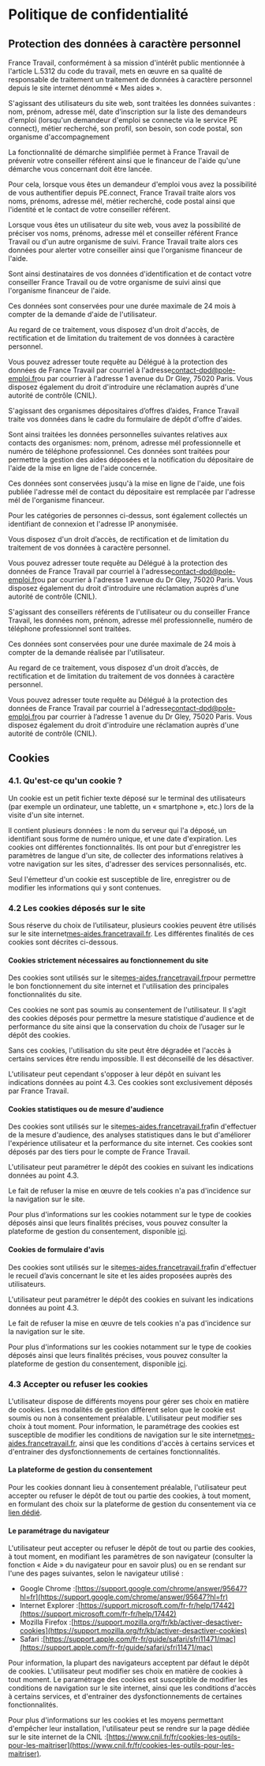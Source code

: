 Politique de confidentialité
============================

Protection des données à caractère personnel
--------------------------------------------

France Travail, conformément à sa mission d'intérêt public mentionnée à l'article L.5312 du code du travail, mets en œuvre en sa qualité de responsable de traitement un traitement de données à caractère personnel depuis le site internet dénommé « Mes aides ».

S'agissant des utilisateurs du site web, sont traitées les données suivantes : nom, prénom, adresse mél, date d’inscription sur la liste des demandeurs d'emploi (lorsqu'un demandeur d'emploi se connecte via le service PE connect), métier recherché, son profil, son besoin, son code postal, son organisme d'accompagnement

La fonctionnalité de démarche simplifiée permet à France Travail de prévenir votre conseiller référent ainsi que le financeur de l'aide qu'une démarche vous concernant doit être lancée.

Pour cela, lorsque vous êtes un demandeur d'emploi vous avez la possibilité de vous authentifier depuis PE.connect, France Travail traite alors vos noms, prénoms, adresse mél, métier recherché, code postal ainsi que l'identité et le contact de votre conseiller référent.

Lorsque vous êtes un utilisateur du site web, vous avez la possibilité de préciser vos noms, prénoms, adresse mél et conseiller référent France Travail ou d'un autre organisme de suivi. France Travail traite alors ces données pour alerter votre conseiller ainsi que l'organisme financeur de l'aide.

Sont ainsi destinataires de vos données d'identification et de contact votre conseiller France Travail ou de votre organisme de suivi ainsi que l'organisme financeur de l'aide.

Ces données sont conservées pour une durée maximale de 24 mois à compter de la demande d'aide de l'utilisateur.

Au regard de ce traitement, vous disposez d'un droit d'accès, de rectification et de limitation du traitement de vos données à caractère personnel.

Vous pouvez adresser toute requête au Délégué à la protection des données de France Travail par courriel à l'adresse[contact-dpd@pole-emploi.fr](mailto:contact-dpd@pole-emploi.fr)ou par courrier à l'adresse 1 avenue du Dr Gley, 75020 Paris. Vous disposez également du droit d'introduire une réclamation auprès d'une autorité de contrôle (CNIL).

S'agissant des organismes dépositaires d’offres d’aides, France Travail traite vos données dans le cadre du formulaire de dépôt d'offre d'aides.

Sont ainsi traitées les données personnelles suivantes relatives aux contacts des organismes: nom, prénom, adresse mél professionnelle et numéro de téléphone professionnel. Ces données sont traitées pour permettre la gestion des aides déposées et la notification du dépositaire de l'aide de la mise en ligne de l'aide concernée.

Ces données sont conservées jusqu'à la mise en ligne de l'aide, une fois publiée l'adresse mél de contact du dépositaire est remplacée par l'adresse mél de l'organisme financeur.

Pour les catégories de personnes ci-dessus, sont également collectés un identifiant de connexion et l'adresse IP anonymisée.

Vous disposez d'un droit d’accès, de rectification et de limitation du traitement de vos données à caractère personnel.

Vous pouvez adresser toute requête au Délégué à la protection des données de France Travail par courriel à l'adresse[contact-dpd@pole-emploi.fr](mailto:contact-dpd@pole-emploi.fr)ou par courrier à l'adresse 1 avenue du Dr Gley, 75020 Paris. Vous disposez également du droit d'introduire une réclamation auprès d'une autorité de contrôle (CNIL).

S'agissant des conseillers référents de l'utilisateur ou du conseiller France Travail, les données nom, prénom, adresse mél professionnelle, numéro de téléphone professionnel sont traitées.

Ces données sont conservées pour une durée maximale de 24 mois à compter de la demande réalisée par l'utilisateur.

Au regard de ce traitement, vous disposez d'un droit d’accès, de rectification et de limitation du traitement de vos données à caractère personnel.

Vous pouvez adresser toute requête au Délégué à la protection des données de France Travail par courriel à l'adresse[contact-dpd@pole-emploi.fr](mailto:contact-dpd@pole-emploi.fr)ou par courrier à l’adresse 1 avenue du Dr Gley, 75020 Paris. Vous disposez également du droit d'introduire une réclamation auprès d'une autorité de contrôle (CNIL).

Cookies
-------

### 4.1. Qu'est-ce qu'un cookie ?

Un cookie est un petit fichier texte déposé sur le terminal des utilisateurs (par exemple un ordinateur, une tablette, un « smartphone », etc.) lors de la visite d'un site internet.

Il contient plusieurs données : le nom du serveur qui l'a déposé, un identifiant sous forme de numéro unique, et une date d'expiration. Les cookies ont différentes fonctionnalités. Ils ont pour but d'enregistrer les paramètres de langue d'un site, de collecter des informations relatives à votre navigation sur les sites, d'adresser des services personnalisés, etc.

Seul l'émetteur d'un cookie est susceptible de lire, enregistrer ou de modifier les informations qui y sont contenues.

### 4.2 Les cookies déposés sur le site

Sous réserve du choix de l’utilisateur, plusieurs cookies peuvent être utilisés sur le site internet[mes-aides.francetravail.fr](https://mes-aides.francetravail.fr/). Les différentes finalités de ces cookies sont décrites ci-dessous.

#### Cookies strictement nécessaires au fonctionnement du site

Des cookies sont utilisés sur le site[mes-aides.francetravail.fr](https://mes-aides.francetravail.fr/)pour permettre le bon fonctionnement du site internet et l'utilisation des principales fonctionnalités du site.

Ces cookies ne sont pas soumis au consentement de l'utilisateur. Il s'agit des cookies déposés pour permettre la mesure statistique d'audience et de performance du site ainsi que la conservation du choix de l’usager sur le dépôt des cookies.

Sans ces cookies, l'utilisation du site peut être dégradée et l'accès à certains services être rendu impossible. Il est déconseillé de les désactiver.

L'utilisateur peut cependant s'opposer à leur dépôt en suivant les indications données au point 4.3. Ces cookies sont exclusivement déposés par France Travail.

#### Cookies statistiques ou de mesure d'audience

Des cookies sont utilisés sur le site[mes-aides.francetravail.fr](https://mes-aides.francetravail.fr/)afin d'effectuer de la mesure d'audience, des analyses statistiques dans le but d'améliorer l'expérience utilisateur et la performance du site internet. Ces cookies sont déposés par des tiers pour le compte de France Travail.

L'utilisateur peut paramétrer le dépôt des cookies en suivant les indications données au point 4.3.

Le fait de refuser la mise en œuvre de tels cookies n'a pas d'incidence sur la navigation sur le site.

Pour plus d'informations sur les cookies notamment sur le type de cookies déposés ainsi que leurs finalités précises, vous pouvez consulter la plateforme de gestion du consentement, disponible [ici](#).

#### Cookies de formulaire d'avis

Des cookies sont utilisés sur le site[mes-aides.francetravail.fr](https://mes-aides.francetravail.fr/)afin d'effectuer le recueil d’avis concernant le site et les aides proposées auprès des utilisateurs.

L'utilisateur peut paramétrer le dépôt des cookies en suivant les indications données au point 4.3.

Le fait de refuser la mise en œuvre de tels cookies n'a pas d'incidence sur la navigation sur le site.

Pour plus d'informations sur les cookies notamment sur le type de cookies déposés ainsi que leurs finalités précises, vous pouvez consulter la plateforme de gestion du consentement, disponible [ici](#).

### 4.3 Accepter ou refuser les cookies

L'utilisateur dispose de différents moyens pour gérer ses choix en matière de cookies. Les modalités de gestion diffèrent selon que le cookie est soumis ou non à consentement préalable. L'utilisateur peut modifier ses choix à tout moment. Pour information, le paramétrage des cookies est susceptible de modifier les conditions de navigation sur le site internet[mes-aides.francetravail.fr](https://mes-aides.francetravail.fr/), ainsi que les conditions d'accès à certains services et d'entrainer des dysfonctionnements de certaines fonctionnalités.

#### La plateforme de gestion du consentement

Pour les cookies donnant lieu à consentement préalable, l'utilisateur peut accepter ou refuser le dépôt de tout ou partie des cookies, à tout moment, en formulant des choix sur la plateforme de gestion du consentement via ce [lien dédié](#).

#### Le paramétrage du navigateur

L'utilisateur peut accepter ou refuser le dépôt de tout ou partie des cookies, à tout moment, en modifiant les paramètres de son navigateur (consulter la fonction « Aide » du navigateur pour en savoir plus) ou en se rendant sur l'une des pages suivantes, selon le navigateur utilisé :

* Google Chrome :[https://support.google.com/chrome/answer/95647?hl=fr](https://support.google.com/chrome/answer/95647?hl=fr)
* Internet Explorer :[https://support.microsoft.com/fr-fr/help/17442](https://support.microsoft.com/fr-fr/help/17442)
* Mozilla Firefox :[https://support.mozilla.org/fr/kb/activer-desactiver-cookies](https://support.mozilla.org/fr/kb/activer-desactiver-cookies)
* Safari :[https://support.apple.com/fr-fr/guide/safari/sfri11471/mac](https://support.apple.com/fr-fr/guide/safari/sfri11471/mac)

Pour information, la plupart des navigateurs acceptent par défaut le dépôt de cookies. L'utilisateur peut modifier ses choix en matière de cookies à tout moment. Le paramétrage des cookies est susceptible de modifier les conditions de navigation sur le site internet, ainsi que les conditions d'accès à certains services, et d'entrainer des dysfonctionnements de certaines fonctionnalités.

Pour plus d'informations sur les cookies et les moyens permettant d'empêcher leur installation, l'utilisateur peut se rendre sur la page dédiée sur le site internet de la CNIL :[https://www.cnil.fr/fr/cookies-les-outils-pour-les-maitriser](https://www.cnil.fr/fr/cookies-les-outils-pour-les-maitriser).